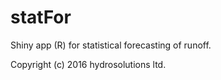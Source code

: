 # statFor
Shiny app (R) for statistical forecasting of runoff.

Copyright (c) 2016 hydrosolutions ltd.
